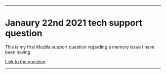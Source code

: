 
***

# Janaury 22nd 2021 tech support question

This is my first Mozilla support question regarding a memory issue I have been having.

[Link to the question](https://support.mozilla.org/en-US/questions/1322921)

***
